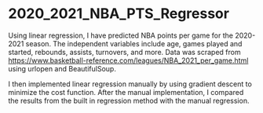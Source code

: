 # 2020_2021_NBA_PTS_Regressor
Using linear regression, I have predicted NBA points per game for the 2020-2021 season. The independent variables include age, games played and started, rebounds, assists, turnovers, and more. Data was scraped from https://www.basketball-reference.com/leagues/NBA_2021_per_game.html using urlopen and BeautifulSoup.

I then implemented linear regression manually by using gradient descent to minimize the cost function. After the manual implementation, I compared the results from the built in regression method with the manual regression.
